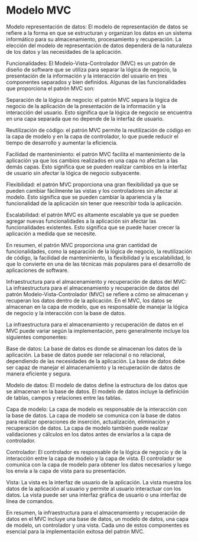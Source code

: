 # Modelo MVC

Modelo representación de datos: El modelo de representación de datos se refiere a la forma en que se estructuran y organizan los datos en un sistema informático para su almacenamiento, procesamiento y recuperación. La elección del modelo de representación de datos dependerá de la naturaleza de los datos y las necesidades de la aplicación.

Funcionalidades: El Modelo-Vista-Controlador (MVC) es un patrón de diseño de software que se utiliza para separar la lógica de negocio, la presentación de la información y la interacción del usuario en tres componentes separados y bien definidos. Algunas de las funcionalidades que proporciona el patrón MVC son:

Separación de la lógica de negocio: el patrón MVC separa la lógica de negocio de la aplicación de la presentación de la información y la interacción del usuario. Esto significa que la lógica de negocio se encuentra en una capa separada que no depende de la interfaz de usuario.

Reutilización de código: el patrón MVC permite la reutilización de código en la capa de modelo y en la capa de controlador, lo que puede reducir el tiempo de desarrollo y aumentar la eficiencia.

Facilidad de mantenimiento: el patrón MVC facilita el mantenimiento de la aplicación ya que los cambios realizados en una capa no afectan a las demás capas. Esto significa que se pueden realizar cambios en la interfaz de usuario sin afectar la lógica de negocio subyacente.

Flexibilidad: el patrón MVC proporciona una gran flexibilidad ya que se pueden cambiar fácilmente las vistas y los controladores sin afectar al modelo. Esto significa que se pueden cambiar la apariencia y la funcionalidad de la aplicación sin tener que reescribir toda la aplicación.

Escalabilidad: el patrón MVC es altamente escalable ya que se pueden agregar nuevas funcionalidades a la aplicación sin afectar las funcionalidades existentes. Esto significa que se puede hacer crecer la aplicación a medida que se necesite.

En resumen, el patrón MVC proporciona una gran cantidad de funcionalidades, como la separación de la lógica de negocio, la reutilización de código, la facilidad de mantenimiento, la flexibilidad y la escalabilidad, lo que lo convierte en una de las técnicas más populares para el desarrollo de aplicaciones de software.

Infraestructura para el almacenamiento y recuperación de datos del MVC: La infraestructura para el almacenamiento y recuperación de datos del patrón Modelo-Vista-Controlador (MVC) se refiere a cómo se almacenan y recuperan los datos dentro de la aplicación. En el MVC, los datos se almacenan en la capa de modelo, que es responsable de manejar la lógica de negocio y la interacción con la base de datos.

La infraestructura para el almacenamiento y recuperación de datos en el MVC puede variar según la implementación, pero generalmente incluye los siguientes componentes:

Base de datos: La base de datos es donde se almacenan los datos de la aplicación. La base de datos puede ser relacional o no relacional, dependiendo de las necesidades de la aplicación. La base de datos debe ser capaz de manejar el almacenamiento y la recuperación de datos de manera eficiente y segura.

Modelo de datos: El modelo de datos define la estructura de los datos que se almacenan en la base de datos. El modelo de datos incluye la definición de tablas, campos y relaciones entre las tablas.

Capa de modelo: La capa de modelo es responsable de la interacción con la base de datos. La capa de modelo se comunica con la base de datos para realizar operaciones de inserción, actualización, eliminación y recuperación de datos. La capa de modelo también puede realizar validaciones y cálculos en los datos antes de enviarlos a la capa de controlador.

Controlador: El controlador es responsable de la lógica de negocio y de la interacción entre la capa de modelo y la capa de vista. El controlador se comunica con la capa de modelo para obtener los datos necesarios y luego los envía a la capa de vista para su presentación.

Vista: La vista es la interfaz de usuario de la aplicación. La vista muestra los datos de la aplicación al usuario y permite al usuario interactuar con los datos. La vista puede ser una interfaz gráfica de usuario o una interfaz de línea de comandos.

En resumen, la infraestructura para el almacenamiento y recuperación de datos en el MVC incluye una base de datos, un modelo de datos, una capa de modelo, un controlador y una vista. Cada uno de estos componentes es esencial para la implementación exitosa del patrón MVC.

